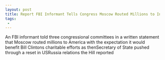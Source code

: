 ```yaml
---
layout: post
title: Report FBI Informant Tells Congress Moscow Routed Millions to Influence the Clintons
tags:
 -
---
```

An FBI informant told three congressional committees in a written statement that Moscow routed millions to America with the expectation it would benefit Bill Clintons charitable efforts as thenSecretary of State pushed through a reset in USRussia relations the Hill reported
